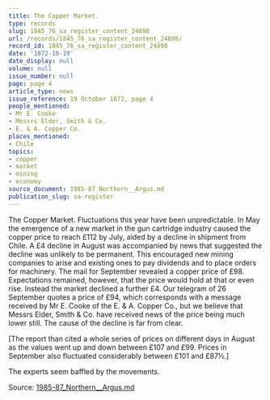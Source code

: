 ```yaml
---
title: The Copper Market.
type: records
slug: 1845_76_sa_register_content_24898
url: /records/1845_76_sa_register_content_24898/
record_id: 1845_76_sa_register_content_24898
date: '1872-10-19'
date_display: null
volume: null
issue_number: null
page: page 4
article_type: news
issue_reference: 19 October 1872, page 4
people_mentioned:
- Mr E. Cooke
- Messrs Elder, Smith & Co.
- E. & A. Copper Co.
places_mentioned:
- Chile
topics:
- copper
- market
- mining
- economy
source_document: 1985-87_Northern__Argus.md
publication_slug: sa-register
---
```


The Copper Market.  Fluctuations this year have been unpredictable.  In May the emergence of a new market in the gun cartridge industry caused the copper price to reach £112 by July, aided by a decline in shipment from Chile.   A £4 decline in August was accompanied by news that suggested the decline was unlikely to be permanent.  This encouraged new mining companies to arise and existing ones to pay dividends and to place orders for machinery.    The mail for September revealed a copper price of £98.  Expectations remained, however, that the price would hold at that or even rise.  Instead the market declined a further £4.  Our telegram of 26 September quotes a price of £94, which corresponds with a message received by Mr E. Cooke of the E. & A. Copper Co., but we believe that Messrs Elder, Smith & Co. have received news of the price being much lower still.  The cause of the decline is far from clear.

[The report than cited a whole series of prices on different days in August as the values went up and down between £107 and £99.  Prices in September also fluctuated considerably between £101 and £87½.]

The experts seem baffled by the movements.

Source: [1985-87_Northern__Argus.md](/downloads/markdown/1985-87_Northern__Argus.md)

